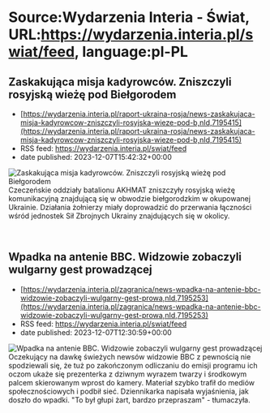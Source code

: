 # Source:Wydarzenia Interia - Świat, URL:https://wydarzenia.interia.pl/swiat/feed, language:pl-PL

## Zaskakująca misja kadyrowców. Zniszczyli rosyjską wieżę pod Biełgorodem
 - [https://wydarzenia.interia.pl/raport-ukraina-rosja/news-zaskakujaca-misja-kadyrowcow-zniszczyli-rosyjska-wieze-pod-b,nId,7195415](https://wydarzenia.interia.pl/raport-ukraina-rosja/news-zaskakujaca-misja-kadyrowcow-zniszczyli-rosyjska-wieze-pod-b,nId,7195415)
 - RSS feed: https://wydarzenia.interia.pl/swiat/feed
 - date published: 2023-12-07T15:42:32+00:00

<p><a href="https://wydarzenia.interia.pl/raport-ukraina-rosja/news-zaskakujaca-misja-kadyrowcow-zniszczyli-rosyjska-wieze-pod-b,nId,7195415"><img align="left" alt="Zaskakująca misja kadyrowców. Zniszczyli rosyjską wieżę pod Biełgorodem" src="https://i.iplsc.com/zaskakujaca-misja-kadyrowcow-zniszczyli-rosyjska-wieze-pod-b/000I6BII91CPG9UH-C321.jpg" /></a>Czeczeńskie oddziały batalionu AKHMAT zniszczyły rosyjską wieżę komunikacyjną znajdującą się w obwodzie biełgorodzkim w okupowanej Ukrainie. Działania żołnierzy miały doprowadzić do przerwania łączności wśród jednostek Sił Zbrojnych Ukrainy znajdujących się w okolicy.</p><br clear="all" />

## Wpadka na antenie BBC. Widzowie zobaczyli wulgarny gest prowadzącej
 - [https://wydarzenia.interia.pl/zagranica/news-wpadka-na-antenie-bbc-widzowie-zobaczyli-wulgarny-gest-prowa,nId,7195253](https://wydarzenia.interia.pl/zagranica/news-wpadka-na-antenie-bbc-widzowie-zobaczyli-wulgarny-gest-prowa,nId,7195253)
 - RSS feed: https://wydarzenia.interia.pl/swiat/feed
 - date published: 2023-12-07T12:30:59+00:00

<p><a href="https://wydarzenia.interia.pl/zagranica/news-wpadka-na-antenie-bbc-widzowie-zobaczyli-wulgarny-gest-prowa,nId,7195253"><img align="left" alt="Wpadka na antenie BBC. Widzowie zobaczyli wulgarny gest prowadzącej" src="https://i.iplsc.com/wpadka-na-antenie-bbc-widzowie-zobaczyli-wulgarny-gest-prowa/000I652B9WR4B740-C321.jpg" /></a>Oczekujący na dawkę świeżych newsów widzowie BBC z pewnością nie spodziewali się, że tuż po zakończonym odliczaniu do emisji programu ich oczom ukaże się prezenterka z dziwnym wyrazem twarzy i środkowym palcem skierowanym wprost do kamery. Materiał szybko trafił do mediów społecznościowych i podbił sieć. Dziennikarka napisała wyjaśnienia, jak doszło do wpadki. &quot;To był głupi żart, bardzo przepraszam&quot; - tłumaczyła.</p><br clear="all" />

